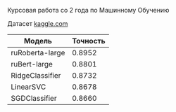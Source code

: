 Курсовая работа со 2 года по Машинному Обучению

Датасет [kaggle.com](https://www.kaggle.com/datasets/mikhailma/russian-social-media-text-classification)

Модель | Точность
---|---
ruRoberta-large | 0.8952
ruBert-large | 0.8801
RidgeClassifier | 0.8732
LinearSVC | 0.8678
SGDClassifier | 0.8660